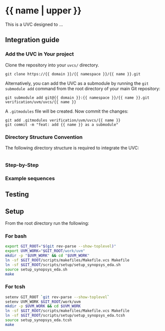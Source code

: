 # {{ name | upper }}

This is a UVC designed to ...

## Integration guide

### Add the UVC in Your project

Clone the repository into your `uvcs/` directory.

```plain
git clone https://{{ domain }}/{{ namespace }}/{{ name }}.git
```

Alternatively, you can add the UVC as a submodule by running the
`git submodule add` command from the root directory of your main Git repository:

```plain
git submodule add git@{{ domain }}:{{ namespace }}/{{ name }}.git verification/uvm/uvcs/{{ name }}
```

A `.gitmodules` file will be created. Now commit the changes:

```plain
git add .gitmodules verification/uvm/uvcs/{{ name }}
git commit -m "feat: add {{ name }} as a submodule"
```

### Directory Structure Convention

The following directory structure is required to integrate the UVC:

```plain
```

### Step-by-Step

### Example sequences

## Testing

## Setup

From the root directory run the following:

### For bash

```bash
export GIT_ROOT="$(git rev-parse --show-toplevel)"
export UVM_WORK="$GIT_ROOT/work/uvm"
mkdir -p "$UVM_WORK" && cd "$UVM_WORK"
ln -sf $GIT_ROOT/scripts/makefiles/Makefile.vcs Makefile
ln -sf $GIT_ROOT/scripts/setup/setup_synopsys_eda.sh
source setup_synopsys_eda.sh
make
```

### For tcsh

```bash
setenv GIT_ROOT `git rev-parse --show-toplevel`
setenv UVM_WORK $GIT_ROOT/work/uvm
mkdir -p $UVM_WORK && cd $UVM_WORK
ln -sf $GIT_ROOT/scripts/makefiles/Makefile.vcs Makefile
ln -sf $GIT_ROOT/scripts/setup/setup_synopsys_eda.tcsh
source setup_synopsys_eda.tcsh
make
```
